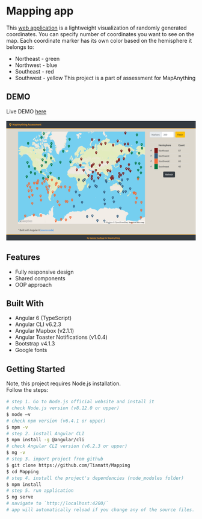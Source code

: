 # Mapping app
This [web application](https://Tiamatt.github.io/Mapping/)  is a lightweight visualization of randomly generated coordinates. You can specify number of coordinates you want to see on the map. Each coordinate marker has its own color based on the hemisphere it belongs to:
* Northeast - green
* Northwest - blue
* Southeast - red
* Southwest - yellow
This project is a part of assessment for MapAnything

## DEMO
Live DEMO [here](https://Tiamatt.github.io/Mapping/) <br>
<br>
![MappingScreenshot](/src/assets/images/app-screenshot.png?raw=true "Mapping screenshot")


## Features
* Fully responsive design
* Shared components
* OOP approach

## Built With
* Angular 6 (TypeScript)
* Angular CLI v6.2.3
* Angular Mapbox (v2.1.1)
* Angular Toaster Notifications (v1.0.4)
* Bootstrap v4.1.3
* Google fonts



## Getting Started
Note, this project requires Node.js installation.</br>
Follow the steps:
```bash
# step 1. Go to Node.js official website and install it
# check Node.js version (v8.12.0 or upper)
$ node –v
# check npm version (v6.4.1 or upper)
$ npm -v
# step 2. install Angular CLI
$ npm install -g @angular/cli
# check Angular CLI version (v6.2.3 or upper)
$ ng -v
# step 3. import project from github 
$ git clone https://github.com/Tiamatt/Mapping
$ cd Mapping
# step 4. install the project's dependencies (node_modules folder)
$ npm install
# step 5. run application
$ ng serve
# navigate to `http://localhost:4200/`
# app will automatically reload if you change any of the source files.